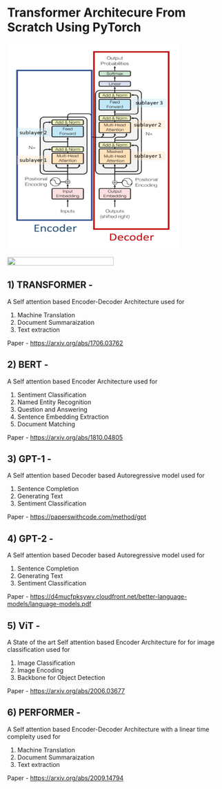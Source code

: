 # Transformer Architecure From Scratch Using PyTorch

![Screenshot](gittransformer.png)

<img src="https://glassboxmedicine.files.wordpress.com/2019/08/figure1modified.png?w=451&h=647" width="70%" height="40%">


## 1) TRANSFORMER - 
A Self attention based Encoder-Decoder Architecture used for 
1) Machine Translation
2) Document Summaraization
3) Text extraction

Paper - https://arxiv.org/abs/1706.03762

## 2) BERT - 
A Self attention based Encoder Architecture used for 
1) Sentiment Classification
2) Named Entity Recognition
3) Question and Answering
4) Sentence Embedding Extraction
5) Document Matching

Paper - https://arxiv.org/abs/1810.04805

## 3) GPT-1 - 
A Self attention based Decoder based Autoregressive model used for 
1) Sentence Completion
2) Generating Text
3) Sentiment Classification

Paper - https://paperswithcode.com/method/gpt

## 4) GPT-2 - 
A Self attention based Decoder based Autoregressive model used for 
1) Sentence Completion
2) Generating Text
3) Sentiment Classification

Paper - https://d4mucfpksywv.cloudfront.net/better-language-models/language-models.pdf

## 5) ViT - 
A State of the art Self attention based Encoder Architecture for for image classification used for 
1) Image Classification 
2) Image Encoding
3) Backbone for Object Detection

Paper - https://arxiv.org/abs/2006.03677

## 6) PERFORMER - 
A Self attention based Encoder-Decoder Architecture with a linear time compleity used for 
1) Machine Translation
2) Document Summaraization
3) Text extraction

Paper - https://arxiv.org/abs/2009.14794
